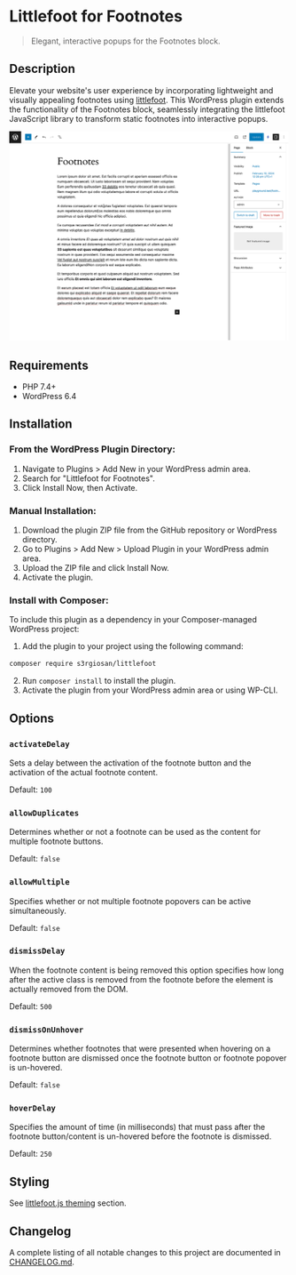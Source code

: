 # Littlefoot for Footnotes

> Elegant, interactive popups for the Footnotes block.

## Description

Elevate your website's user experience by incorporating lightweight and visually appealing footnotes using [littlefoot](https://github.com/goblindegook/littlefoot).
This WordPress plugin extends the functionality of the Footnotes block, seamlessly integrating the littlefoot JavaScript library to transform static footnotes into interactive popups.

![Footnotes with littlefoot](assets/screenshot-1.gif)

## Requirements

* PHP 7.4+
* WordPress 6.4

## Installation

### From the WordPress Plugin Directory:

1. Navigate to Plugins > Add New in your WordPress admin area.
2. Search for "Littlefoot for Footnotes".
3. Click Install Now, then Activate.

### Manual Installation:

1. Download the plugin ZIP file from the GitHub repository or WordPress directory.
2. Go to Plugins > Add New > Upload Plugin in your WordPress admin area.
3. Upload the ZIP file and click Install Now.
4. Activate the plugin.

### Install with Composer:

To include this plugin as a dependency in your Composer-managed WordPress project:

1. Add the plugin to your project using the following command:

```bash
composer require s3rgiosan/littlefoot
```

2. Run `composer install` to install the plugin.
3. Activate the plugin from your WordPress admin area or using WP-CLI.

## Options

### `activateDelay`

Sets a delay between the activation of the footnote button and the activation of the actual footnote content.

Default: `100`

### `allowDuplicates`

Determines whether or not a footnote can be used as the content for multiple footnote buttons.

Default: `false`

### `allowMultiple`

Specifies whether or not multiple footnote popovers can be active simultaneously.

Default: `false`

### `dismissDelay`

When the footnote content is being removed this option specifies how long after the active class is removed from the footnote before the element is actually removed from the DOM.

Default: `500`

### `dismissOnUnhover`

Determines whether footnotes that were presented when hovering on a footnote button are dismissed once the footnote button or footnote popover is un-hovered.

Default: `false`

### `hoverDelay`

Specifies the amount of time (in milliseconds) that must pass after the footnote button/content is un-hovered before the footnote is dismissed.

Default: `250`

## Styling

See [littlefoot.js theming](https://github.com/goblindegook/littlefoot/blob/main/README.md#theming) section.

## Changelog

A complete listing of all notable changes to this project are documented in [CHANGELOG.md](https://github.com/s3rgiosan/littlefoot/blob/main/CHANGELOG.md).
